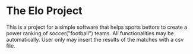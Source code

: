 # The Elo Project

This is a project for a simple software that helps sports bettors to create 
a power ranking of soccer("football") teams. All functionalities may be 
automatically. User only may insert the results of the matches with a 
csv file.


